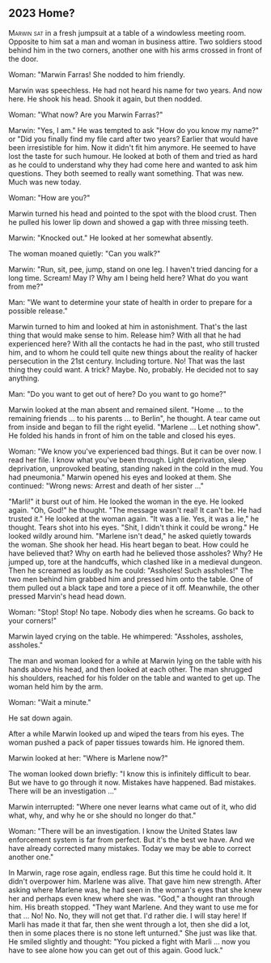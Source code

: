 ## **2023** Home?

<span style="font-variant:small-caps;">Marwin sat</span> in a fresh jumpsuit at a table of a windowless meeting room.
Opposite to him sat a man and woman in business attire.
Two soldiers stood behind him in the two corners, another one with his arms crossed in front of the door.

Woman: "Marwin Farras! She nodded to him friendly.

Marwin was speechless.
He had not heard his name for two years.
And now here.
He shook his head.
Shook it again, but then nodded.

Woman: "What now? Are you Marwin Farras?"

Marwin: "Yes, I am."
He was tempted to ask "How do you know my name?" or "Did you finally find my file card after two years?
Earlier that would have been irresistible for him.
Now it didn't fit him anymore.
He seemed to have lost the taste for such humour.
He looked at both of them and tried as hard as he could to understand why they had come here and wanted to ask him questions.
They both seemed to really want something.
That was new.
Much was new today.

Woman: "How are you?"

Marwin turned his head and pointed to the spot with the blood crust.
Then he pulled his lower lip down and showed a gap with three missing teeth.

Marwin: "Knocked out." He looked at her somewhat absently.

The woman moaned quietly: "Can you walk?"

Marwin: "Run, sit, pee, jump, stand on one leg.
I haven't tried dancing for a long time.
Scream!
May I?
Why am I being held here?
What do you want from me?"

Man: "We want to determine your state of health in order to prepare for a possible release."

Marwin turned to him and looked at him in astonishment.
That's the last thing that would make sense to him.
Release him?
With all that he had experienced here?
With all the contacts he had in the past, who still trusted him, and to whom he could tell quite new things about the reality of hacker persecution in the 21st century.
Including torture.
No!
That was the last thing they could want.
A trick?
Maybe.
No, probably.
He decided not to say anything.

Man: "Do you want to get out of here?
Do you want to go home?"

Marwin looked at the man absent and remained silent.
"Home ... to the remaining friends ... to his parents ... to Berlin", he thought.
A tear came out from inside and began to fill the right eyelid.
"Marlene ... Let nothing show".
He folded his hands in front of him on the table and closed his eyes.

Woman: "We know you've experienced bad things.
But it can be over now.
I read her file.
I know what you've been through.
Light deprivation, sleep deprivation, unprovoked beating, standing naked in the cold in the mud.
You had pneumonia."
Marwin opened his eyes and looked at them.
She continued: "Wrong news: Arrest and death of her sister ..."

"Marli!" it burst out of him.
He looked the woman in the eye.
He looked again.
"Oh, God!" he thought.
"The message wasn't real!
It can't be.
He had trusted it."
He looked at the woman again.
"It was a lie.
Yes, it was a lie," he thought.
Tears shot into his eyes.
"Shit, I didn't think it could be wrong."
He looked wildly around him.
"Marlene isn't dead," he asked quietly towards the woman.
She shook her head.
His heart began to beat.
How could he have believed that?
Why on earth had he believed those assholes?
Why?
He jumped up, tore at the handcuffs, which clashed like in a medieval dungeon.
Then he screamed as loudly as he could: "Assholes! Such assholes!"
The two men behind him grabbed him and pressed him onto the table.
One of them pulled out a black tape and tore a piece of it off.
Meanwhile, the other pressed Marvin's head head down.

Woman: "Stop! Stop! No tape.
Nobody dies when he screams.
Go back to your corners!"

Marwin layed crying on the table.
He whimpered: "Assholes, assholes, assholes."

The man and woman looked for a while at Marwin lying on the table with his hands above his head, and then looked at each other.
The man shrugged his shoulders, reached for his folder on the table and wanted to get up.
The woman held him by the arm.

Woman: "Wait a minute."

He sat down again.

After a while Marwin looked up and wiped the tears from his eyes.
The woman pushed a pack of paper tissues towards him.
He ignored them.

Marwin looked at her: "Where is Marlene now?"

The woman looked down briefly: "I know this is infinitely difficult to bear.
But we have to go through it now.
Mistakes have happened.
Bad mistakes.
There will be an investigation ..."

Marwin interrupted: "Where one never learns what came out of it, who did what, why, and why he or she should no longer do that."

Woman: "There will be an investigation.
I know the United States law enforcement system is far from perfect.
But it's the best we have.
And we have already corrected many mistakes.
Today we may be able to correct another one."

In Marwin, rage rose again, endless rage.
But this time he could hold it.
It didn't overpower him.
Marlene was alive.
That gave him new strength.
After asking where Marlene was, he had seen in the woman's eyes that she knew her and perhaps even knew where she was.
"God," a thought ran through him.
His breath stopped.
"They want Marlene.
And they want to use me for that ... No!
No.
No, they will not get that.
I'd rather die.
I will stay here!
If Marli has made it that far, then she went through a lot, then she did a lot, then in some places there is no stone left unturned."
She just was like that.
He smiled slightly and thought: "You picked a fight with Marli ... now you have to see alone how you can get out of this again.
Good luck."
